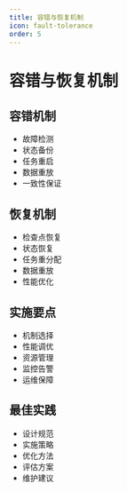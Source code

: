 ```yaml
---
title: 容错与恢复机制
icon: fault-tolerance
order: 5
---
```


# 容错与恢复机制

## 容错机制
- 故障检测
- 状态备份
- 任务重启
- 数据重放
- 一致性保证

## 恢复机制
- 检查点恢复
- 状态恢复
- 任务重分配
- 数据重放
- 性能优化

## 实施要点
- 机制选择
- 性能调优
- 资源管理
- 监控告警
- 运维保障

## 最佳实践
- 设计规范
- 实施策略
- 优化方法
- 评估方案
- 维护建议
